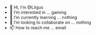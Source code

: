 - 👋 Hi, I’m @Lilgus
- 👀 I’m interested in ... gaming
- 🌱 I’m currently learning ... nothing
- 💞️ I’m looking to collaborate on ... nothing
- 📫 How to reach me ... email

<!---
Lilgus/Lilgus is a ✨ special ✨ repository because its `README.md` (this file) appears on your GitHub profile.
You can click the Preview link to take a look at your changes.
--->

